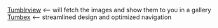 [Tumblrview](http://tumblrview.com/)  <-- will fetch the images and show them to you in a gallery
[Tumbex](https://www.tumbex.com/)  <-- streamlined design and optimized navigation